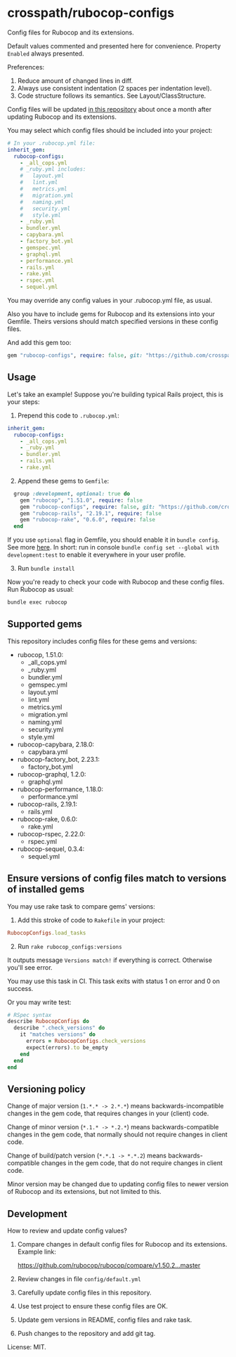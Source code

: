 # crosspath/rubocop-configs

Config files for Rubocop and its extensions.

Default values commented and presented here for convenience.
Property `Enabled` always presented.

Preferences:
1. Reduce amount of changed lines in diff.
2. Always use consistent indentation (2 spaces per indentation level).
3. Code structure follows its semantics. See Layout/ClassStructure.

Config files will be updated
[in this repository](https://github.com/crosspath/rubocop-configs)
about once a month after updating Rubocop and its extensions.

You may select which config files should be included into your project:

```yaml
# In your .rubocop.yml file:
inherit_gem:
  rubocop-configs:
    - _all_cops.yml
    # _ruby.yml includes:
    #   layout.yml
    #   lint.yml
    #   metrics.yml
    #   migration.yml
    #   naming.yml
    #   security.yml
    #   style.yml
    - _ruby.yml
    - bundler.yml
    - capybara.yml
    - factory_bot.yml
    - gemspec.yml
    - graphql.yml
    - performance.yml
    - rails.yml
    - rake.yml
    - rspec.yml
    - sequel.yml
```

You may override any config values in your .rubocop.yml file, as usual.

Also you have to include gems for Rubocop and its extensions into your Gemfile. Theirs versions should match specified versions in these config files.

And add this gem too:

```ruby
gem "rubocop-configs", require: false, git: "https://github.com/crosspath/rubocop-configs.git"
```

## Usage

Let's take an example! Suppose you're building typical Rails project, this is your steps:

1. Prepend this code to `.rubocop.yml`:

  ```yaml
  inherit_gem:
    rubocop-configs:
      - _all_cops.yml
      - _ruby.yml
      - bundler.yml
      - rails.yml
      - rake.yml
  ```

2. Append these gems to `Gemfile`:

  ```ruby
    group :development, optional: true do
      gem "rubocop", "1.51.0", require: false
      gem "rubocop-configs", require: false, git: "https://github.com/crosspath/rubocop-configs.git"
      gem "rubocop-rails", "2.19.1", require: false
      gem "rubocop-rake", "0.6.0", require: false
    end
  ```

If you use `optional` flag in Gemfile, you should enable it in `bundle config`. See more [here](https://bundler.io/v2.4/man/bundle-config.1.html). In short: run in console `bundle config set --global with development:test` to enable it everywhere in your user profile.

3. Run `bundle install`

Now you're ready to check your code with Rubocop and these config files. Run Rubocop as usual:

```sh
bundle exec rubocop
```

## Supported gems

This repository includes config files for these gems and versions:

* rubocop, 1.51.0:
  - _all_cops.yml
  - _ruby.yml
  - bundler.yml
  - gemspec.yml
  - layout.yml
  - lint.yml
  - metrics.yml
  - migration.yml
  - naming.yml
  - security.yml
  - style.yml
* rubocop-capybara, 2.18.0:
  - capybara.yml
* rubocop-factory_bot, 2.23.1:
  - factory_bot.yml
* rubocop-graphql, 1.2.0:
  - graphql.yml
* rubocop-performance, 1.18.0:
  - performance.yml
* rubocop-rails, 2.19.1:
  - rails.yml
* rubocop-rake, 0.6.0:
  - rake.yml
* rubocop-rspec, 2.22.0:
  - rspec.yml
* rubocop-sequel, 0.3.4:
  - sequel.yml

## Ensure versions of config files match to versions of installed gems

You may use rake task to compare gems' versions:

1. Add this stroke of code to `Rakefile` in your project:

  ```ruby
  RubocopConfigs.load_tasks
  ```

2. Run `rake rubocop_configs:versions`

It outputs message `Versions match!` if everything is correct. Otherwise you'll see error.

You may use this task in CI. This task exits with status 1 on error and 0 on success.

Or you may write test:

```ruby
# RSpec syntax
describe RubocopConfigs do
  describe ".check_versions" do
    it "matches versions" do
      errors = RubocopConfigs.check_versions
      expect(errors).to be_empty
    end
  end
end
```

## Versioning policy

Change of major version (`1.*.* -> 2.*.*`) means backwards-incompatible changes in the gem code,
that requires changes in your (client) code.

Change of minor version (`*.1.* -> *.2.*`) means backwards-compatible changes in the gem code, that
normally should not require changes in client code.

Change of build/patch version (`*.*.1 -> *.*.2`) means backwards-compatible changes in the gem code,
that do not require changes in client code.

Minor version may be changed due to updating config files to newer version of Rubocop and its
extensions, but not limited to this.

## Development

How to review and update config values?

1. Compare changes in default config files for Rubocop and its extensions. Example link:

    https://github.com/rubocop/rubocop/compare/v1.50.2...master

2. Review changes in file `config/default.yml`
3. Carefully update config files in this repository.
4. Use test project to ensure these config files are OK.
5. Update gem versions in README, config files and rake task.
6. Push changes to the repository and add git tag.

License: MIT.

